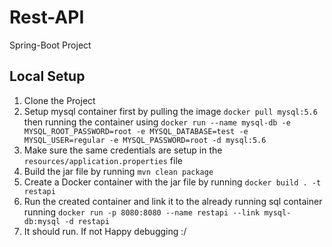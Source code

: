# Rest-API
 Spring-Boot Project
 
## Local Setup
1. Clone the Project
2. Setup mysql container first by pulling the image `docker pull mysql:5.6` then running the container using `docker run --name mysql-db -e MYSQL_ROOT_PASSWORD=root -e MYSQL_DATABASE=test -e MYSQL_USER=regular -e MYSQL_PASSWORD=root -d mysql:5.6`
3. Make sure the same credentials are setup in the `resources/application.properties` file
4. Build the jar file by running `mvn clean package`
5. Create a Docker container with the jar file by running `docker build . -t restapi`
6. Run the created container and link it to the already running sql container running `docker run -p 8080:8080 --name restapi --link mysql-db:mysql -d restapi`
7. It should run. If not Happy debugging :/
